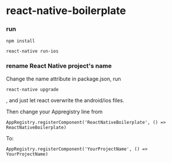 # react-native-boilerplate

### run
```
npm install

react-native run-ios
```

### rename React Native project's name
Change the name attribute in package.json, run
```
react-native upgrade
```
, and just let react overwrite the android/ios files.

Then change your Appregistry line from
```
AppRegistry.registerComponent('ReactNativeBoilerplate', () => ReactNativeBoilerplate)
```
To:
```
AppRegistry.registerComponent('YourProjectName', () => YourProjectName)
```

